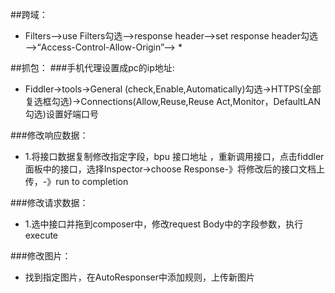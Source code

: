 ##跨域：
* Filters——>use Filters勾选——>response header——>set response header勾选——>“Access-Control-Allow-Origin”——>  *	

##抓包：
###手机代理设置成pc的ip地址:
* Fiddler->tools->General (check,Enable,Automatically)勾选->HTTPS(全部复选框勾选)->Connections(Allow,Reuse,Reuse Act,Monitor，DefaultLAN勾选)设置好端口号

###修改响应数据：
* 1.将接口数据复制修改指定字段，bpu 接口地址 ，重新调用接口，点击fiddler面板中的接口，选择Inspector->choose Response-》将修改后的接口文档上传，-》run to completion

###修改请求数据：
* 1.选中接口并拖到composer中，修改request Body中的字段参数，执行execute

###修改图片：
* 找到指定图片，在AutoResponser中添加规则，上传新图片
